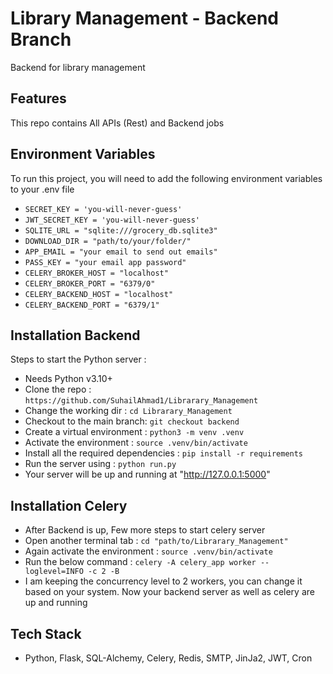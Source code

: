 
# Library Management - Backend Branch

Backend for library management 


## Features

This repo contains All APIs (Rest) and Backend jobs



## Environment Variables

To run this project, you will need to add the following environment variables to your .env file

- `SECRET_KEY = 'you-will-never-guess'`
- `JWT_SECRET_KEY = 'you-will-never-guess'`
- `SQLITE_URL = "sqlite:///grocery_db.sqlite3"`
- `DOWNLOAD_DIR = "path/to/your/folder/"`
- `APP_EMAIL = "your email to send out emails"`
- `PASS_KEY = "your email app password"`
- `CELERY_BROKER_HOST = "localhost"`
- `CELERY_BROKER_PORT = "6379/0"`
- `CELERY_BACKEND_HOST = "localhost"`
- `CELERY_BACKEND_PORT = "6379/1"`




## Installation Backend

Steps to start the Python server :
- Needs Python v3.10+
- Clone the repo : 
```https://github.com/SuhailAhmad1/Librarary_Management```
- Change the working dir : 
```cd Librarary_Management```
- Checkout to the main branch:
 ```git checkout backend```
- Create a virtual environment :
```python3 -m venv .venv```
- Activate the environment :
```source .venv/bin/activate```
- Install all the required dependencies : 
```pip install -r requirements```
- Run the server using :
```python run.py```
- Your server will be up and running at "http://127.0.0.1:5000"

## Installation Celery
- After Backend is up, Few more steps to start celery server
- Open another terminal tab :
`cd "path/to/Librarary_Management"`
- Again activate the environment :
```source .venv/bin/activate```
- Run the below command : 
```celery -A celery_app worker --loglevel=INFO -c 2 -B```
- I am keeping the concurrency level to 2 workers, you can change it based on your system. Now your backend server as well as celery are up and running


## Tech Stack


- Python, Flask, SQL-Alchemy, Celery, Redis, SMTP, JinJa2, JWT, Cron
